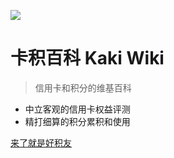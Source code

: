 ![](https://ws1.sinaimg.cn/large/49dba72ely1fsqceerotsg203b029glf.gif)

# 卡积百科 Kaki Wiki

> 信用卡和积分的维基百科

* 中立客观的信用卡权益评测
* 精打细算的积分累积和使用

[来了就是好积友 <i class="iconfont icon-down"></i>](README.md)